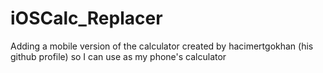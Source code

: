 # iOSCalc_Replacer
Adding a mobile version of the calculator created by hacimertgokhan (his github profile) so I can use as my phone's calculator
